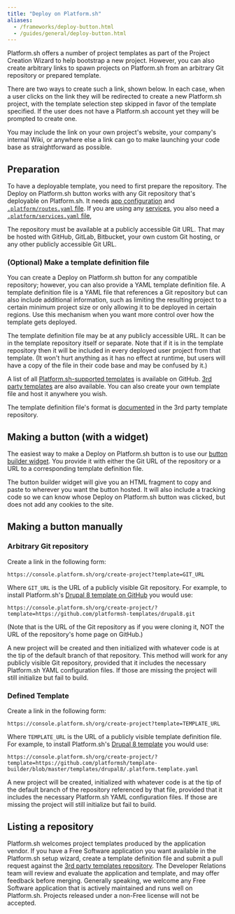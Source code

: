 ```yaml
---
title: "Deploy on Platform.sh"
aliases:
  - /frameworks/deploy-button.html
  - /guides/general/deploy-button.html
---
```


Platform.sh offers a number of project templates as part of the Project Creation Wizard to help bootstrap a new project.
However, you can also create arbitrary links to spawn projects on Platform.sh from an arbitrary Git repository or prepared template.

There are two ways to create such a link, shown below.
In each case, when a user clicks on the link they will be redirected to create a new Platform.sh project,
with the template selection step skipped in favor of the template specified.
If the user does not have a Platform.sh account yet they will be prompted to create one.

You may include the link on your own project's website, your company's internal Wiki,
or anywhere else a link can go to make launching your code base as straightforward as possible.

## Preparation

To have a deployable template, you need to first prepare the repository.
The Deploy on Platform.sh button works with any Git repository that's deployable on Platform.sh.
It needs [app configuration](../create-apps/_index.md)
and [`.platform/routes.yaml` file](../define-routes/_index.md).
If you are using any [services](../add-services/_index.md),
you also need a [`.platform/services.yaml` file](../add-services/_index.md),

The repository must be available at a publicly accessible Git URL.
That may be hosted with GitHub, GitLab, Bitbucket, your own custom Git hosting,
or any other publicly accessible Git URL.

### (Optional) Make a template definition file

You can create a Deploy on Platform.sh button for any compatible repository;
however, you can also provide a YAML template definition file.
A template definition file is a YAML file that references a Git repository but can also include additional information,
such as limiting the resulting project to a certain minimum project size or only allowing it to be deployed in certain regions.
Use this mechanism when you want more control over how the template gets deployed.

The template definition file may be at any publicly accessible URL.
It can be in the template repository itself or separate.
Note that if it is in the template repository then it will be included in every deployed user project from that template.
(It won't hurt anything as it has no effect at runtime,
but users will have a copy of the file in their code base and may be confused by it.)

A list of all [Platform.sh-supported templates](https://github.com/platformsh/template-builder/tree/master/templates) is available on GitHub.
[3rd party templates](https://github.com/platformsh/templates-external/) are also available.
You can also create your own template file and host it anywhere you wish.

The template definition file's format is [documented](https://github.com/platformsh/templates-external/blob/master/template-definition.yaml)
in the 3rd party template repository.

## Making a button (with a widget)

The easiest way to make a Deploy on Platform.sh button is to use our [button builder widget](https://platform.sh/deploy/).
You provide it with either the Git URL of the repository or a URL to a corresponding template definition file.

The button builder widget will give you an HTML fragment to copy and paste to wherever you want the button hosted.
It will also include a tracking code so we can know whose Deploy on Platform.sh button was clicked, but does not add any cookies to the site.

## Making a button manually

### Arbitrary Git repository

Create a link in the following form:

```text
https://console.platform.sh/org/create-project?template=GIT_URL
```

Where `GIT_URL` is the URL of a publicly visible Git repository.
For example, to install Platform.sh's [Drupal 8 template on GitHub](https://github.com/platformsh-templates/drupal8) you would use:

```text
https://console.platform.sh/org/create-project/?template=https://github.com/platformsh-templates/drupal8.git
```

(Note that is the URL of the Git repository as if you were cloning it, NOT the URL of the repository's home page on GitHub.)

A new project will be created and then initialized with whatever code is at the tip of the default branch of that repository.
This method will work for any publicly visible Git repository,
provided that it includes the necessary Platform.sh YAML configuration files.
If those are missing the project will still initialize but fail to build.

### Defined Template

Create a link in the following form:

```text
https://console.platform.sh/org/create-project?template=TEMPLATE_URL
```

Where `TEMPLATE_URL` is the URL of a publicly visible template definition file.
For example, to install Platform.sh's [Drupal 8 template](https://github.com/platformsh-templates/drupal8) you would use:

```text
https://console.platform.sh/org/create-project/?template=https://github.com/platformsh/template-builder/blob/master/templates/drupal8/.platform.template.yaml
```

A new project will be created, initialized with whatever code is at the tip of the default branch of the repository referenced by that file,
provided that it includes the necessary Platform.sh YAML configuration files.
If those are missing the project will still initialize but fail to build.

## Listing a repository

Platform.sh welcomes project templates produced by the application vendor.
If you have a Free Software application you want available in the Platform.sh setup wizard,
create a template definition file and submit a pull request against the [3rd party templates repository](https://github.com/platformsh/templates-external/).
The Developer Relations team will review and evaluate the application and template, and may offer feedback before merging.
Generally speaking, we welcome any Free Software application that is actively maintained and runs well on Platform.sh.
Projects released under a non-Free license will not be accepted.
